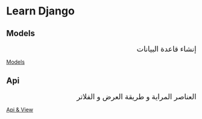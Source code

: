 # Learn Django

## Models

<div dir="rtl" style="font-size:2vw">إنشاء قاعدة البيانات</div>

[Models](models.md)

## Api

<div dir="rtl" style="font-size:2vw">العناصر المراية و طريقة العرض و الفلاتر</div>

[Api & View](api.md)
